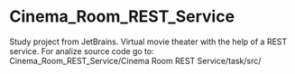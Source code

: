 # Cinema_Room_REST_Service
Study project from JetBrains.
Virtual movie theater with the help of a REST service. 
For analize source code go to: Cinema_Room_REST_Service/Cinema Room REST Service/task/src/
